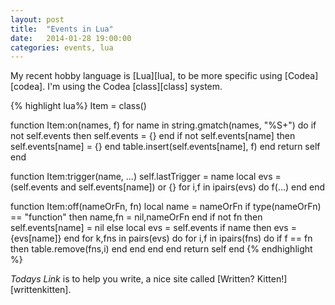 ```yaml
---
layout: post
title:  "Events in Lua"
date:   2014-01-28 19:00:00
categories: events, lua
---
```


My recent hobby language is [Lua][lua], to be more specific using [Codea][codea]. I'm using the Codea [class][class] system. 

{% highlight lua%}
Item = class()

function Item:on(names, f)
    for name in string.gmatch(names, "%S+") do
        if not self.events then self.events = {} end
        if not self.events[name] then self.events[name] = {} end
        table.insert(self.events[name], f)
    end
    return self
end

function Item:trigger(name, ...)
    self.lastTrigger = name
    local evs = (self.events and self.events[name]) or {}
    for i,f in ipairs(evs) do f(...) end
end

function Item:off(nameOrFn, fn)
    local name = nameOrFn
    if type(nameOrFn) == "function" then
        name,fn = nil,nameOrFn
    end
    if not fn then
        self.events[name] = nil
    else
        local evs = self.events
        if name then evs = {evs[name]} end
        for k,fns in pairs(evs) do
            for i,f in ipairs(fns) do
                if f == fn then table.remove(fns,i) end
            end
        end
    end
    return self
end
{% endhighlight %}

_Todays Link_ is to help you write, a nice site called [Written? Kitten!][writtenkitten].

